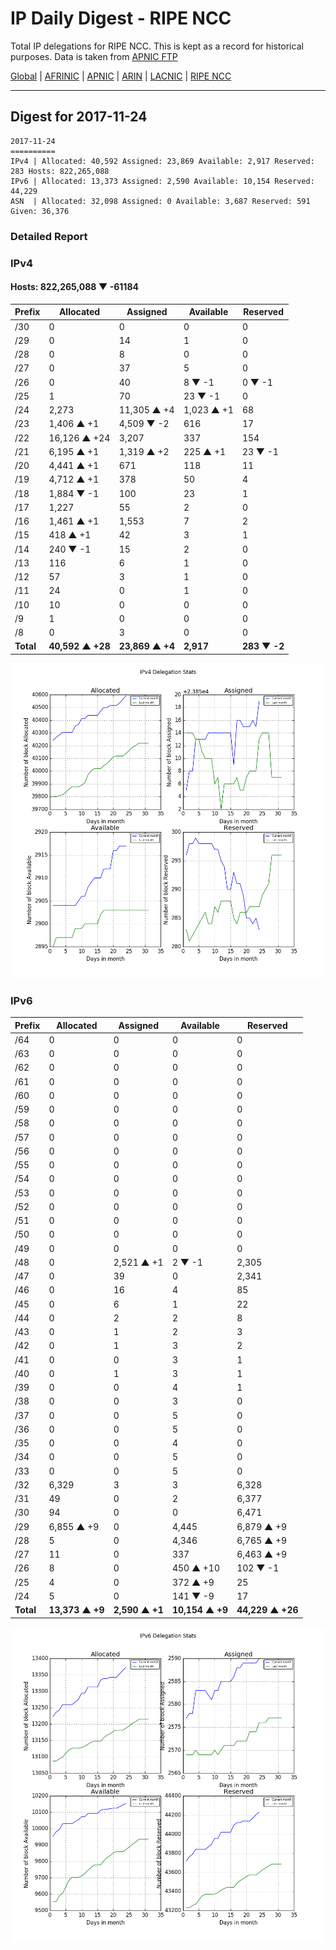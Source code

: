 # IP Daily Digest - RIPE NCC

Total IP delegations for RIPE NCC. This is kept as a record for historical purposes. Data is taken from [APNIC FTP](https://ftp.apnic.net/)

[Global](https://github.com/csmets/IP-Daily-Digest) | [AFRINIC](https://github.com/csmets/IP-Daily-Digest/tree/master/archives/AFRINIC) | [APNIC](https://github.com/csmets/IP-Daily-Digest/tree/master/archives/APNIC) | [ARIN](https://github.com/csmets/IP-Daily-Digest/tree/master/archives/ARIN) | [LACNIC](https://github.com/csmets/IP-Daily-Digest/tree/master/archives/LACNIC) | [RIPE NCC](https://github.com/csmets/IP-Daily-Digest/tree/master/archives/RIPE_NCC)

---

## Digest for 2017-11-24
```
2017-11-24
==========
IPv4 | Allocated: 40,592 Assigned: 23,869 Available: 2,917 Reserved: 283 Hosts: 822,265,088
IPv6 | Allocated: 13,373 Assigned: 2,590 Available: 10,154 Reserved: 44,229
ASN  | Allocated: 32,098 Assigned: 0 Available: 3,687 Reserved: 591 Given: 36,376
```

### Detailed Report

### IPv4

#### Hosts: **822,265,088 ▼ -61184**

| Prefix | Allocated | Assigned | Available | Reserved |
| ----- | ----- | ----- | ----- | ----- |
| /30 | 0 | 0 | 0 | 0 |
| /29 | 0 | 14 | 1 | 0 |
| /28 | 0 | 8 | 0 | 0 |
| /27 | 0 | 37 | 5 | 0 |
| /26 | 0 | 40 | 8 ▼ -1 | 0 ▼ -1 |
| /25 | 1 | 70 | 23 ▼ -1 | 0 |
| /24 | 2,273 | 11,305 ▲ +4 | 1,023 ▲ +1 | 68 |
| /23 | 1,406 ▲ +1 | 4,509 ▼ -2 | 616 | 17 |
| /22 | 16,126 ▲ +24 | 3,207 | 337 | 154 |
| /21 | 6,195 ▲ +1 | 1,319 ▲ +2 | 225 ▲ +1 | 23 ▼ -1 |
| /20 | 4,441 ▲ +1 | 671 | 118 | 11 |
| /19 | 4,712 ▲ +1 | 378 | 50 | 4 |
| /18 | 1,884 ▼ -1 | 100 | 23 | 1 |
| /17 | 1,227 | 55 | 2 | 0 |
| /16 | 1,461 ▲ +1 | 1,553 | 7 | 2 |
| /15 | 418 ▲ +1 | 42 | 3 | 1 |
| /14 | 240 ▼ -1 | 15 | 2 | 0 |
| /13 | 116 | 6 | 1 | 0 |
| /12 | 57 | 3 | 1 | 0 |
| /11 | 24 | 0 | 1 | 0 |
| /10 | 10 | 0 | 0 | 0 |
| /9 | 1 | 0 | 0 | 0 |
| /8 | 0 | 3 | 0 | 0 |
| **Total** | **40,592 ▲ +28** | **23,869 ▲ +4** | **2,917** | **283 ▼ -2** |

![ipv4-stats](ipv4-figure.png)

### IPv6

| Prefix | Allocated | Assigned | Available | Reserved |
| ----- | ----- | ----- | ----- | ----- |
| /64 | 0 | 0 | 0 | 0 |
| /63 | 0 | 0 | 0 | 0 |
| /62 | 0 | 0 | 0 | 0 |
| /61 | 0 | 0 | 0 | 0 |
| /60 | 0 | 0 | 0 | 0 |
| /59 | 0 | 0 | 0 | 0 |
| /58 | 0 | 0 | 0 | 0 |
| /57 | 0 | 0 | 0 | 0 |
| /56 | 0 | 0 | 0 | 0 |
| /55 | 0 | 0 | 0 | 0 |
| /54 | 0 | 0 | 0 | 0 |
| /53 | 0 | 0 | 0 | 0 |
| /52 | 0 | 0 | 0 | 0 |
| /51 | 0 | 0 | 0 | 0 |
| /50 | 0 | 0 | 0 | 0 |
| /49 | 0 | 0 | 0 | 0 |
| /48 | 0 | 2,521 ▲ +1 | 2 ▼ -1 | 2,305 |
| /47 | 0 | 39 | 0 | 2,341 |
| /46 | 0 | 16 | 4 | 85 |
| /45 | 0 | 6 | 1 | 22 |
| /44 | 0 | 2 | 2 | 8 |
| /43 | 0 | 1 | 2 | 3 |
| /42 | 0 | 1 | 3 | 2 |
| /41 | 0 | 0 | 3 | 1 |
| /40 | 0 | 1 | 3 | 1 |
| /39 | 0 | 0 | 4 | 1 |
| /38 | 0 | 0 | 3 | 0 |
| /37 | 0 | 0 | 5 | 0 |
| /36 | 0 | 0 | 5 | 0 |
| /35 | 0 | 0 | 4 | 0 |
| /34 | 0 | 0 | 5 | 0 |
| /33 | 0 | 0 | 5 | 0 |
| /32 | 6,329 | 3 | 3 | 6,328 |
| /31 | 49 | 0 | 2 | 6,377 |
| /30 | 94 | 0 | 0 | 6,471 |
| /29 | 6,855 ▲ +9 | 0 | 4,445 | 6,879 ▲ +9 |
| /28 | 5 | 0 | 4,346 | 6,765 ▲ +9 |
| /27 | 11 | 0 | 337 | 6,463 ▲ +9 |
| /26 | 8 | 0 | 450 ▲ +10 | 102 ▼ -1 |
| /25 | 4 | 0 | 372 ▲ +9 | 25 |
| /24 | 5 | 0 | 141 ▼ -9 | 17 |
| **Total** | **13,373 ▲ +9** | **2,590 ▲ +1** | **10,154 ▲ +9** | **44,229 ▲ +26** |

![ipv6-stats](ipv6-figure.png)